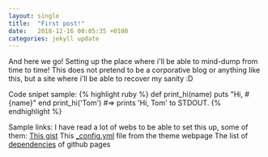 ```yaml
---
layout: single
title:  "First post!"
date:   2018-12-16 00:05:35 +0100
categories: jekyll update
---
```

And here we go!
Setting up the place where i'll be able to mind-dump from time to time!
This does not pretend to be a corporative blog or anything like this, but a site where i'll be able to recover my sanity :D

Code snipet sample:
{% highlight ruby %}
def print_hi(name)
  puts "Hi, #{name}"
end
print_hi('Tom')
#=> prints 'Hi, Tom' to STDOUT.
{% endhighlight %}

Sample links:
I have read a lot of webs to be able to set this up, some of them:
[This gist][jekyll-gist]
This [_config.yml][config-yml] file from the theme webpage
The list of [dependencies][github-pages-dependencies] of github pages



[jekyll-gist]: https://gist.github.com/widdowquinn/f255783f826f358f5de97186131419a9
[config-yml]: https://github.com/mmistakes/minimal-mistakes/blob/master/_config.yml
[github-pages-dependencies]: https://pages.github.com/versions/

